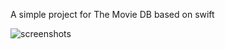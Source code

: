 A simple project for The Movie DB based on swift

![screenshots](https://user-images.githubusercontent.com/33078970/120810026-50ee5780-c568-11eb-9d53-9decb4b23f1a.png)

